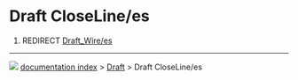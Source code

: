 # Draft CloseLine/es
1.  REDIRECT [Draft_Wire/es](Draft_Wire/es.md)



---
![](images/Button_right.svg) [documentation index](../README.md) > [Draft](Draft_Workbench.md) > Draft CloseLine/es
